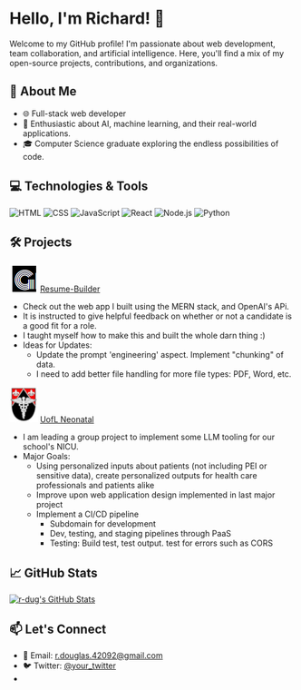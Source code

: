# Hello, I'm Richard! 👋

Welcome to my GitHub profile! I'm passionate about web development, team collaboration, and artificial intelligence. Here, you'll find a mix of my open-source projects, contributions, and organizations.

## 🚀 About Me

- 🌐 Full-stack web developer 
- 🤖 Enthusiastic about AI, machine learning, and their real-world applications.
- 🎓 Computer Science graduate exploring the endless possibilities of code.

## 💻 Technologies & Tools

![HTML](https://img.shields.io/badge/-HTML-E34F26?style=flat&logo=html5&logoColor=white)
![CSS](https://img.shields.io/badge/-CSS-1572B6?style=flat&logo=css3&logoColor=white)
![JavaScript](https://img.shields.io/badge/-JavaScript-F7DF1E?style=flat&logo=javascript&logoColor=black)
![React](https://img.shields.io/badge/-React-61DAFB?style=flat&logo=react&logoColor=white)
![Node.js](https://img.shields.io/badge/-Node.js-339933?style=flat&logo=node.js&logoColor=white)
![Python](https://img.shields.io/badge/-Python-3776AB?style=flat&logo=python&logoColor=white)

## 🛠️ Projects

![logo](https://github.com/r-dug/generator_frontend/blob/Main/public/logo192.png) 
[Resume-Builder](https://www.resume-builder.info)
- Check out the web app I built using the MERN stack, and OpenAI's APi.
- It is instructed to give helpful feedback on whether or not a candidate is a good fit for a role.
- I taught myself how to make this and built the whole darn thing :)
- Ideas for Updates:
  - Update the prompt 'engineering' aspect. Implement "chunking" of data.
  - I need to add better file handling for more file types: PDF, Word, etc.
    
![logo](https://github.com/Neonatal-AI/.github/blob/main/uofl_med_emblem.jpg)
[UofL Neonatal](https://github.com/Neonatal-AI)
- I am leading a group project to implement some LLM tooling for our school's NICU.
- Major Goals:
  - Using personalized inputs about patients (not including PEI or sensitive data), create personalized outputs for health care professionals and patients alike
  - Improve upon web application design implemented in last major project
  - Implement a CI/CD pipeline
    - Subdomain for development
    - Dev, testing, and staging pipelines through  PaaS
    - Testing: Build test, test output. test for errors such as CORS

## 📈 GitHub Stats

[![r-dug's GitHub Stats](https://github-readme-stats.vercel.app/api?username=r-dug&show_icons=true&theme=dark)](https://github.com/anuraghazra/github-readme-stats)

## 📫 Let's Connect

- 📧 Email: r.douglas.42092@gmail.com
- 🐦 Twitter: [@your_twitter](https://twitter.com/your_twitter)
-

